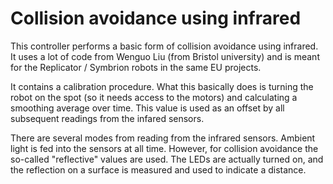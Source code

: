 # Collision avoidance using infrared

This controller performs a basic form of collision avoidance using infrared. It uses a lot of code from Wenguo Liu (from Bristol university) and is meant for the Replicator / Symbrion robots in the same EU projects. 

It contains a calibration procedure. What this basically does is turning the robot on the spot (so it needs access to the motors) and calculating a smoothing average over time. This value is used as an offset by all subsequent readings from the infared sensors.

There are several modes from reading from the infrared sensors. Ambient light is fed into the sensors at all time. However, for collision avoidance the so-called "reflective" values are used. The LEDs are actually turned on, and the reflection on a surface is measured and used to indicate a distance.


